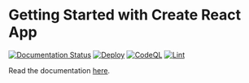 # Getting Started with Create React App

[![Documentation Status](https://readthedocs.org/projects/woodrockgithubio/badge/?version=latest)](https://woodrockgithubio.readthedocs.io/en/latest/?badge=latest)
[![Deploy](https://github.com/woodRock/woodrock.github.io/actions/workflows/deploy.yml/badge.svg)](https://github.com/woodRock/woodrock.github.io/actions/workflows/deploy.yml)
[![CodeQL](https://github.com/woodRock/woodrock.github.io/actions/workflows/codeql-analysis.yml/badge.svg)](https://github.com/woodRock/woodrock.github.io/actions/workflows/codeql-analysis.yml)
[![Lint](https://github.com/woodRock/woodrock.github.io/actions/workflows/lint.yml/badge.svg)](https://github.com/woodRock/woodrock.github.io/actions/workflows/lint.yml)

Read the documentation [here](https://woodrockgithubio.readthedocs.io/en/latest/).
